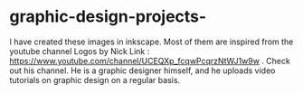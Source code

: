 # graphic-design-projects-
I have created these images in inkscape. Most of them are inspired from the youtube channel Logos by Nick Link : https://www.youtube.com/channel/UCEQXp_fcqwPcqrzNtWJ1w9w . Check out his channel. He is a graphic designer himself, and he uploads video tutorials on graphic design on a regular basis.
